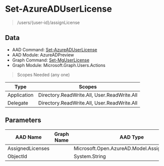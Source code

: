 # Set-AzureADUserLicense

> /users/{user-id}/assignLicense

## Data

+ AAD Command: [Set-AzureADUserLicense](https://docs.microsoft.com/en-us/powershell/module/AzureADPreview/Set-AzureADUserLicense)
+ AAD Module: AzureADPreview
+ Graph Command: [Set-MgUserLicense](https://docs.microsoft.com/en-us/powershell/module/Microsoft.Graph.Users.Actions/Set-MgUserLicense)
+ Graph Module: Microsoft.Graph.Users.Actions

> Scopes Needed (any one)

|Type|Scopes|
|---|---|
|Application|Directory.ReadWrite.All, User.ReadWrite.All|
|Delegate|Directory.ReadWrite.All, User.ReadWrite.All|

## Parameters

|AAD Name|Graph Name|AAD Type|Graph Type|Infos|
|---|---|---|---|---|
|AssignedLicenses||Microsoft.Open.AzureAD.Model.AssignedLicenses|||
|ObjectId||System.String|||

